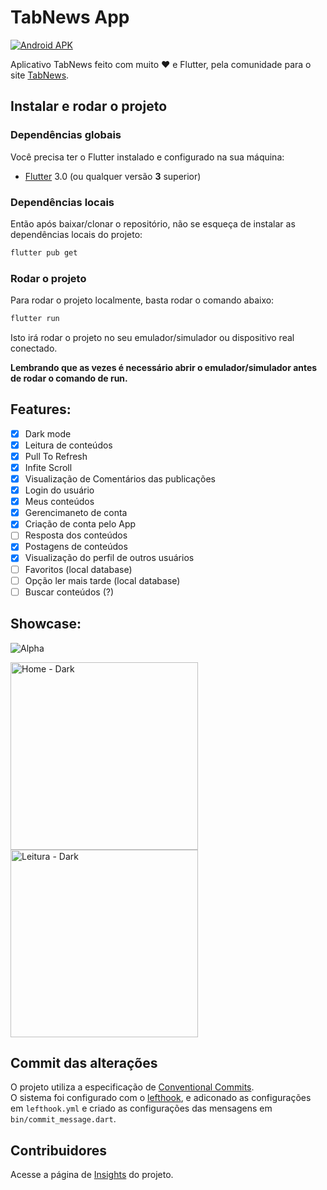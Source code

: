 # TabNews App

[![Android APK](https://github.com/avuenja/tabnews-app/actions/workflows/android.yml/badge.svg)](https://github.com/avuenja/tabnews-app/actions/workflows/android.yml)

Aplicativo TabNews feito com muito ♥️ e Flutter, pela comunidade para o site [TabNews](https://www.tabnews.com.br).

## Instalar e rodar o projeto

### Dependências globais

Você precisa ter o Flutter instalado e configurado na sua máquina:

- [Flutter](https://docs.flutter.dev/get-started/install) 3.0 (ou qualquer versão **3** superior)

### Dependências locais

Então após baixar/clonar o repositório, não se esqueça de instalar as dependências locais do projeto:

```bash
flutter pub get
```

### Rodar o projeto

Para rodar o projeto localmente, basta rodar o comando abaixo:

```bash
flutter run
```

Isto irá rodar o projeto no seu emulador/simulador ou dispositivo real conectado.

**Lembrando que as vezes é necessário abrir o emulador/simulador antes de rodar o comando de run.**

## Features:

- [x] Dark mode
- [x] Leitura de conteúdos
- [x] Pull To Refresh
- [x] Infite Scroll
- [x] Visualização de Comentários das publicações
- [x] Login do usuário
- [x] Meus conteúdos
- [x] Gerencimaneto de conta
- [x] Criação de conta pelo App
- [ ] Resposta dos conteúdos
- [x] Postagens de conteúdos
- [x] Visualização do perfil de outros usuários
- [ ] Favoritos (local database)
- [ ] Opção ler mais tarde (local database)
- [ ] Buscar conteúdos (?)

## Showcase:

![Alpha](https://user-images.githubusercontent.com/5226773/203870853-5f5a3706-b0aa-459a-b46d-1d9ef9bdb2c3.gif)

<img src="https://user-images.githubusercontent.com/5226773/203336162-7af83c42-9ec0-4b6c-8be6-e7be32426527.PNG" width="300px" alt="Home - Dark" />
<img src="https://user-images.githubusercontent.com/5226773/203336292-724ab6e6-d3fe-400a-a1ee-12ef5db0a54c.PNG" width="300px" alt="Leitura - Dark" />

## Commit das alterações

O projeto utiliza a especificação de [Conventional Commits](https://www.conventionalcommits.org/en/v1.0.0/).  
O sistema foi configurado com o [lefthook](https://github.com/evilmartians/lefthook), e adiconado as configurações em `lefthook.yml` e criado as configurações das mensagens em `bin/commit_message.dart`.

## Contribuidores

Acesse a página de [Insights](https://github.com/avuenja/tabnews-app/graphs/contributors) do projeto.
